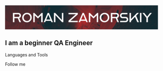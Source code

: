 [![Header](https://github.com/stopitjoe/stopitjoe/blob/main/assets/My%20project-1.png)](https://github.com/stopitjoe)

## I am a beginner QA Engineer

Languages and Tools

Follow me